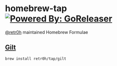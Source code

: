 # homebrew-tap [![Powered By: GoReleaser](https://img.shields.io/badge/powered%20by-goreleaser-green.svg?style=flat-square)](https://github.com/goreleaser)

[@retr0h][] maintained Homebrew Formulae

## [Gilt][gilt]

```bash
brew install retr0h/tap/gilt
```

[@retr0h]: https://github.com/retr0h
[gilt]: https://retr0h.github.io/gilt/
